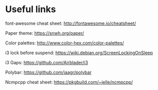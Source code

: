 # Useful links

font-awesome cheat sheet:
http://fontawesome.io/cheatsheet/

Paper theme:
https://snwh.org/paper/

Color palettes:
http://www.color-hex.com/color-palettes/

i3 lock before suspend:
https://wiki.debian.org/ScreenLockingOnSleep

i3 Gaps:
https://github.com/Airblader/i3

Polybar:
https://github.com/jaagr/polybar

Ncmpcpp cheat sheet:
https://pkgbuild.com/~jelle/ncmpcpp/
